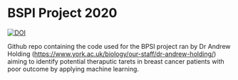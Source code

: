 # BSPI Project 2020
[![DOI](https://zenodo.org/badge/281112482.svg)](https://zenodo.org/badge/latestdoi/281112482)

Github repo containing the code used for the BPSI project ran by Dr Andrew Holding (https://www.york.ac.uk/biology/our-staff/dr-andrew-holding/) aiming to identify potential theraputic tarets in breast cancer patients with poor outcome by applying machine learning.
